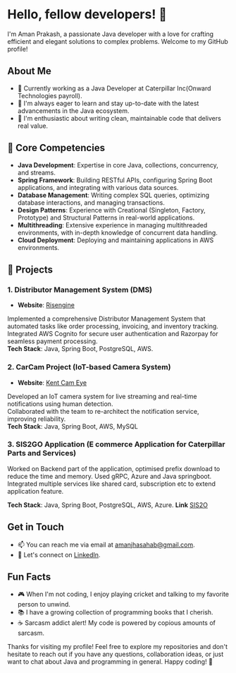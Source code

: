 # Hello, fellow developers! 👋

I'm Aman Prakash, a passionate Java developer with a love for crafting efficient and elegant solutions to complex problems. Welcome to my GitHub profile!

## About Me
- 💼 Currently working as a Java Developer at Caterpillar Inc(Onward Technologies payroll).
- 🌱 I'm always eager to learn and stay up-to-date with the latest advancements in the Java ecosystem.
- 🚀 I'm enthusiastic about writing clean, maintainable code that delivers real value.

## 🔑 Core Competencies

- **Java Development**: Expertise in core Java, collections, concurrency, and streams.
- **Spring Framework**: Building RESTful APIs, configuring Spring Boot applications, and integrating with various data sources.
- **Database Management**: Writing complex SQL queries, optimizing database interactions, and managing transactions.
- **Design Patterns**: Experience with Creational (Singleton, Factory, Prototype) and Structural Patterns in real-world applications.
- **Multithreading**: Extensive experience in managing multithreaded environments, with in-depth knowledge of concurrent data handling.
- **Cloud Deployment**: Deploying and maintaining applications in AWS environments.

## 🚀 Projects

### 1. Distributor Management System (DMS)
- **Website**: [Risengine](http://risengine.com)

Implemented a comprehensive Distributor Management System that automated tasks like order processing, invoicing, and inventory tracking.  
Integrated AWS Cognito for secure user authentication and Razorpay for seamless payment processing.  
**Tech Stack**: Java, Spring Boot, PostgreSQL, AWS.

### 2. CarCam Project (IoT-based Camera System)
- **Website**: [Kent Cam Eye](https://www.kent.co.in/cam-eye)

Developed an IoT camera system for live streaming and real-time notifications using human detection.  
Collaborated with the team to re-architect the notification service, improving reliability.  
**Tech Stack**: Java, Spring Boot, AWS, MySQL

### 3. SIS2GO Application (E commerce Application for Caterpillar Parts and Services)

Worked on Backend part of the application, optimised prefix download to reduce the time and memory. Used gRPC, Azure and Java springboot.
Integrated multiple services like shared card, subscription etc to extend application feature. 

**Tech Stack**: Java, Spring Boot, PostgreSQL, AWS, Azure. 
**Link** [SIS2O](https://sis2.cat.com/#/)


## Get in Touch
- 📫 You can reach me via email at [amanjhasahab@gmail.com](mailto:amanjhasahab@gmail.com).
- 💬 Let's connect on [LinkedIn](https://www.linkedin.com/in/aman-prakash-a1b302169/).

## Fun Facts
- 🎮 When I'm not coding, I enjoy playing cricket and talking to my favorite person to unwind.
- 📚 I have a growing collection of programming books that I cherish.
- ☕ Sarcasm addict alert! My code is powered by copious amounts of sarcasm.

Thanks for visiting my profile! Feel free to explore my repositories and don't hesitate to reach out if you have any questions, collaboration ideas, or just want to chat about Java and programming in general. Happy coding! 🚀
